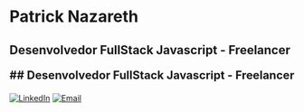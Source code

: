 # Patrick Nazareth

## Desenvolvedor FullStack Javascript - Freelancer

<p style="font-size: 20px; font-weight:bold">
## Desenvolvedor FullStack Javascript - Freelancer
</p>

[![LinkedIn](https://img.shields.io/badge/PatrickNazareth-0A192F?style=for-the-badge&logo=linkedin&logoColor=white)](https://www.linkedin.com/in/patrick-nazareth-dev/)
[![Email](https://img.shields.io/badge/patrickn.cointact@gmail.com-0A192F?style=for-the-badge&logo=gmail&logoColor=white)](mailto:patrickn.cointact@gmail.com)
